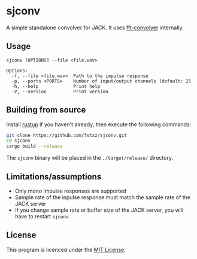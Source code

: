 # sjconv

A simple standalone convolver for JACK. It uses [fft-convolver](https://github.com/neodsp/fft-convolver) internally.

## Usage
```
sjconv [OPTIONS] --file <file.wav>

Options:
  -f, --file <file.wav>  Path to the impulse response
  -p, --ports <PORTS>    Number of input/output channels [default: 2]
  -h, --help             Print help
  -V, --version          Print version
```

## Building from source

Install [rustup](https://rustup.rs/) if you haven't already, then execute the following commands:

```sh
git clone https://github.com/fstxz/sjconv.git
cd sjconv
cargo build --release
```

The `sjconv` binary will be placed in the `./target/release/` directory.

## Limitations/assumptions

* Only mono impulse responses are supported
* Sample rate of the inpulse response must match the sample rate of the JACK server
* If you change sample rate or buffer size of the JACK server, you will have to restart `sjconv`

## License

This program is licenced under the [MIT License](https://github.com/fstxz/sjconv/blob/master/LICENSE.txt).

